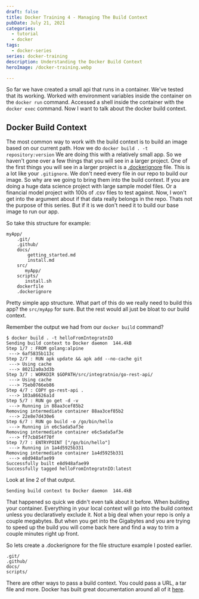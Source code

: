 ```yaml
---
draft: false
title: Docker Training 4 - Managing The Build Context
pubDate: July 21, 2021
categories:
  - tutorial 
  - docker
tags:
  - docker-series
series: docker-training
description: Understanding the Docker Build Context
heroImage: /docker-training.webp

---
```


So far we have created a small api that runs in a container. We've tested that its working. Worked with environment variables inside the container on the `docker run` command. Accessed a shell inside the container with the `docker exec` command. Now I want to talk about the docker build context.

## Docker Build Context

The most common way to work with the build context is to build an image based on our current path. How we do `docker build . -t repository:version` We are doing this with a relatively small app. So we haven't gone over a few things that you will see in a larger project. One of the first things you will see in a larger project is a [.dockerignore](https://docs.docker.com/engine/reference/builder/#dockerignore-file) file. This is a lot like your `.gitignore`. We don't need every file in our repo to build our image. So why are we going to bring them into the build context. If you are doing a huge data science project with large sample model files. Or a financial model project with 100s of .csv files to test against. Now, I won't get into the argument about if that data really belongs in the repo. Thats not the purpose of this series. But if it is we don't need it to build our base image to run our app.

So take this structure for example:
```
myApp/
    .git/
    .github/
    docs/
        getting_started.md
        install.md
    src/
       myApp/
    scripts/
       install.sh
    dockerfile
    .dockerignore
```
Pretty simple app structure. What part of this do we really need to build this app? the `src/myApp` for sure. But the rest would all just be bloat to our build context. 

Remember the output we had from our `docker build` command?

```shell
$ docker build . -t helloFromIntegratnIO
Sending build context to Docker daemon  144.4kB
Step 1/7 : FROM golang:alpine
 ---> 6af5835b113c
Step 2/7 : RUN apk update && apk add --no-cache git
 ---> Using cache
 ---> 80212a0a3d3b
Step 3/7 : WORKDIR $GOPATH/src/integratnio/go-rest-api/
 ---> Using cache
 ---> 75eb0766eb86
Step 4/7 : COPY go-rest-api .
 ---> 103a86626a1d
Step 5/7 : RUN go get -d -v
 ---> Running in 88aa3cef85b2
Removing intermediate container 88aa3cef85b2
 ---> 22e8e7d430e6
Step 6/7 : RUN go build -o /go/bin/hello
 ---> Running in e6c5ada5af3e
Removing intermediate container e6c5ada5af3e
 ---> ff7cb854f70f
Step 7/7 : ENTRYPOINT ["/go/bin/hello"]
 ---> Running in 1a4d5925b331
Removing intermediate container 1a4d5925b331
 ---> e8d948afae99
Successfully built e8d948afae99
Successfully tagged helloFromIntegratnIO:latest
```

Look at line 2 of that output.
```
Sending build context to Docker daemon  144.4kB
````

That happened so quick we didn't even talk about it before. When building your container. Everything in your local context will go into the build context unless you declaratively exclude it. Not a big deal when your repo is only a couple megabytes. But when you get into the Gigabytes and you are trying to speed up the build you will come back here and find a way to trim a couple minutes right up front.

So lets create a .dockerignore for the file structure example I posted earlier.

```shell 
.git/
.github/
docs/
scripts/
```
There are other ways to pass a build context. You could pass a URL, a tar file and more. Docker has built great documentation around all of it [here](https://docs.docker.com/engine/reference/commandline/build/).
